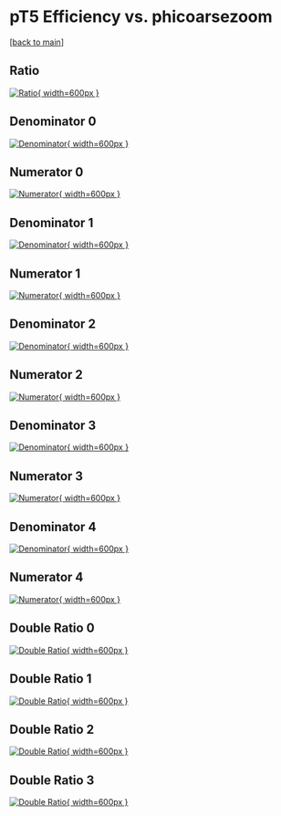 # pT5 Efficiency vs. phicoarsezoom

[[back to main](./)]



## Ratio

[![Ratio](../mtv/var/pT5_xtr_321_-1_eff_phicoarsezoom.png){ width=600px }](../mtv/var/pT5_xtr_321_-1_eff_phicoarsezoom.pdf)

## Denominator 0

[![Denominator](../mtv/den/pT5_xtr_321_-1_eff_phicoarsezoom_den0.png){ width=600px }](../mtv/den/pT5_xtr_321_-1_eff_phicoarsezoom_den0.pdf)

## Numerator 0

[![Numerator](../mtv/num/pT5_xtr_321_-1_eff_phicoarsezoom_num0.png){ width=600px }](../mtv/num/pT5_xtr_321_-1_eff_phicoarsezoom_num0.pdf)

## Denominator 1

[![Denominator](../mtv/den/pT5_xtr_321_-1_eff_phicoarsezoom_den1.png){ width=600px }](../mtv/den/pT5_xtr_321_-1_eff_phicoarsezoom_den1.pdf)

## Numerator 1

[![Numerator](../mtv/num/pT5_xtr_321_-1_eff_phicoarsezoom_num1.png){ width=600px }](../mtv/num/pT5_xtr_321_-1_eff_phicoarsezoom_num1.pdf)

## Denominator 2

[![Denominator](../mtv/den/pT5_xtr_321_-1_eff_phicoarsezoom_den2.png){ width=600px }](../mtv/den/pT5_xtr_321_-1_eff_phicoarsezoom_den2.pdf)

## Numerator 2

[![Numerator](../mtv/num/pT5_xtr_321_-1_eff_phicoarsezoom_num2.png){ width=600px }](../mtv/num/pT5_xtr_321_-1_eff_phicoarsezoom_num2.pdf)

## Denominator 3

[![Denominator](../mtv/den/pT5_xtr_321_-1_eff_phicoarsezoom_den3.png){ width=600px }](../mtv/den/pT5_xtr_321_-1_eff_phicoarsezoom_den3.pdf)

## Numerator 3

[![Numerator](../mtv/num/pT5_xtr_321_-1_eff_phicoarsezoom_num3.png){ width=600px }](../mtv/num/pT5_xtr_321_-1_eff_phicoarsezoom_num3.pdf)

## Denominator 4

[![Denominator](../mtv/den/pT5_xtr_321_-1_eff_phicoarsezoom_den4.png){ width=600px }](../mtv/den/pT5_xtr_321_-1_eff_phicoarsezoom_den4.pdf)

## Numerator 4

[![Numerator](../mtv/num/pT5_xtr_321_-1_eff_phicoarsezoom_num4.png){ width=600px }](../mtv/num/pT5_xtr_321_-1_eff_phicoarsezoom_num4.pdf)

## Double Ratio 0

[![Double Ratio](../mtv/ratio/pT5_xtr_321_-1_eff_phicoarsezoom_ratio0.png){ width=600px }](../mtv/ratio/pT5_xtr_321_-1_eff_phicoarsezoom_ratio0.pdf)

## Double Ratio 1

[![Double Ratio](../mtv/ratio/pT5_xtr_321_-1_eff_phicoarsezoom_ratio1.png){ width=600px }](../mtv/ratio/pT5_xtr_321_-1_eff_phicoarsezoom_ratio1.pdf)

## Double Ratio 2

[![Double Ratio](../mtv/ratio/pT5_xtr_321_-1_eff_phicoarsezoom_ratio2.png){ width=600px }](../mtv/ratio/pT5_xtr_321_-1_eff_phicoarsezoom_ratio2.pdf)

## Double Ratio 3

[![Double Ratio](../mtv/ratio/pT5_xtr_321_-1_eff_phicoarsezoom_ratio3.png){ width=600px }](../mtv/ratio/pT5_xtr_321_-1_eff_phicoarsezoom_ratio3.pdf)

